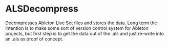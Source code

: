 # ALSDecompress
Decompresses Ableton Live Set files and stores the data. Long term the intention is to make some sort of version control system for Ableton projects, but first step is to get the data out of the .als and just re-write into an .als as proof of concept.

